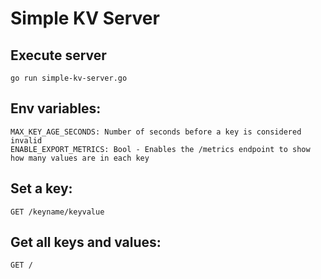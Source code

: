 # Simple KV Server

## Execute server

```
go run simple-kv-server.go
```

## Env variables:
```
MAX_KEY_AGE_SECONDS: Number of seconds before a key is considered invalid
ENABLE_EXPORT_METRICS: Bool - Enables the /metrics endpoint to show how many values are in each key
```


## Set a key:

```
GET /keyname/keyvalue
```

## Get all keys and values:

```
GET /
```
